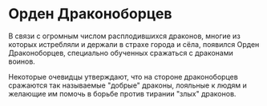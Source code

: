 # Орден Драконоборцев

В связи с огромным числом расплодившихся драконов, многие из которых истребляли и держали в страхе города и сёла, появился Орден Драконоборцев, специально обученных сражаться с драконами воинов.

Некоторые очевидцы утверждают, что на стороне драконоборцев сражаются так называемые "добрые" драконы, лояльные к людям и желающие им помочь в борьбе против тирании "злых" драконов.
